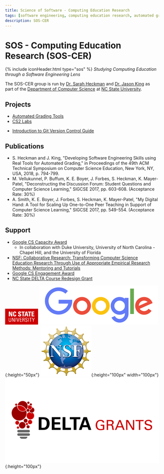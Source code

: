 ```yaml
---
title: Science of Software - Computing Education Research
tags: [software engineering, computing education research, automated grading, ta training, labs]
description: SOS-CER
---
```

# SOS - Computing Education Research (SOS-CER)
{% include iconHeader.html type="sos" %}
*Studying Computing Education through a Software Engineering Lens*

The SOS-CER group is run by [Dr. Sarah Heckman](https://people.engr.ncsu.edu/sesmith5/) and [Dr. Jason King](https://people.engr.ncsu.edu/jtking/) as part of the [Department of Computer Science](https://www.csc.ncsu.edu) at [NC State University](https://www.ncsu.edu).

## Projects

  * [Automated Grading Tools](projects/auto-grading)
  * [CS2 Labs](projects/labs.html)
  <!--* [TA Training](projects/ta-training)-->
  * [Introduction to Git Version Control Guide](projects/git-guide)

## Publications

  * S. Heckman and J. King, "Developing Software Engineering Skills using Real Tools for Automated Grading," in Proceedings of the 49th ACM Technical Symposium on Computer Science Education, New York, NY, USA, 2018, p. 794-799.
  * M. Vellukunnel, P. Buffum, K. E. Boyer, J. Forbes, S. Heckman, K. Mayer-Patel, "Deconstructing the Discussion Forum: Student Questions and Computer Science Learning," SIGCSE 2017, pp. 603-608. (Acceptance Rate: 30%)
  * A. Smith, K. E. Boyer, J. Forbes, S. Heckman, K. Mayer-Patel, "My Digital Hand: A Tool for Scaling Up One-to-One Peer Teaching in Support of Computer Science Learning," SIGCSE 2017, pp. 549-554. (Acceptance Rate: 30%)

## Support

  * [Google CS Capacity Award](https://research.googleblog.com/2015/03/google-computer-science-capacity-awards.html)
    * In collaboration with Duke University, University of North Carolina - Chapel Hill, and the University of Florida 
  * [NSF: Collaborative Research: Transforming Computer Science Education Research Through Use of Appropriate Empirical Research Methods: Mentoring and Tutorials](https://www.nsf.gov/awardsearch/showAward?AWD_ID=1525173&HistoricalAwards=false)
  * [Google CS Engagement Award](http://www.csc.ncsu.edu/news/1748)
  * [NC State DELTA Course Redesign Grant](http://www.csc.ncsu.edu/news/1802)
  
![NCSU](assets/images/icons/ncstate-brick-2x2-red-min.png)
![Google](assets/images/icons/google.png){:height="50px"}
![NSF](assets/images/icons/nsf1.gif){:height="100px" width="100px"}
![DELTA](assets/images/icons/delta_idea.png){:height="100px"}


